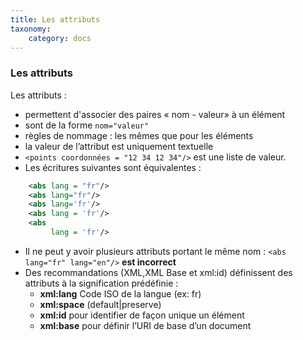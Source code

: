 ```yaml
---
title: Les attributs
taxonomy:
    category: docs
---
```


### Les attributs
Les attributs :

-   permettent d'associer des paires « nom - valeur» à un élément
-   sont de la forme `nom="valeur"`
-   règles de nommage : les mêmes que pour les éléments
-   la valeur de l’attribut est uniquement textuelle
-   `<points coordonnées = "12 34 12 34"/>` est une liste de valeur.
-   Les écritures suivantes sont équivalentes :

```xml
    <abs lang = "fr"/>
    <abs lang="fr"/>
    <abs lang='fr'/>
    <abs lang = 'fr'/>
    <abs
         lang = 'fr'/>
```

-   Il ne peut y avoir plusieurs attributs portant le même nom :
    `<abs lang="fr" lang="en"/>` **est incorrect**
-   Des recommandations (XML,XML Base et xml:id) définissent des attributs à
    la signification prédéfinie :
    -   **xml:lang** Code ISO de la langue
        (ex: fr)
    -   **xml:space** (default\|preserve)
    -   **xml:id** pour identifier de façon unique un élément
    -   **xml:base** pour définir l’URI de
        base d’un document
